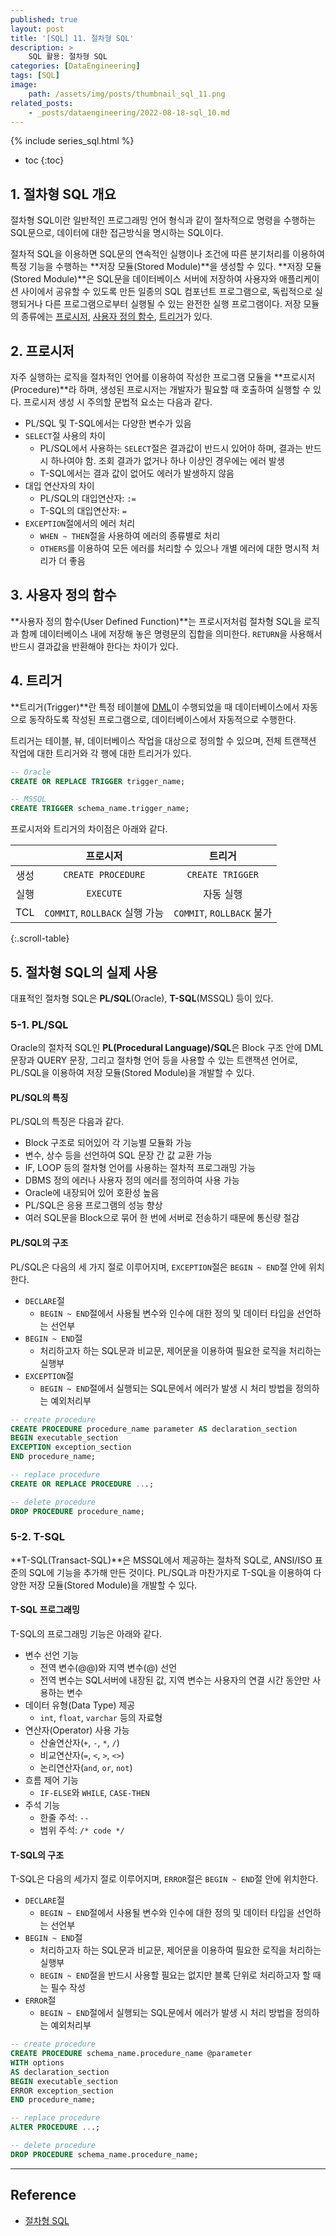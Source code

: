 ```yaml
---
published: true
layout: post
title: '[SQL] 11. 절차형 SQL'
description: >
    SQL 활용: 절차형 SQL
categories: [DataEngineering]
tags: [SQL]
image:
    path: /assets/img/posts/thumbnail_sql_11.png
related_posts:
    - _posts/dataengineering/2022-08-18-sql_10.md
---
```

{% include series_sql.html %}
* toc
{:toc}

## 1. 절차형 SQL 개요

절차형 SQL이란 일반적인 프로그래밍 언어 형식과 같이 절차적으로 명령을 수행하는 SQL문으로, 데이터에 대한 접근방식을 명시하는 SQL이다.  

절차적 SQL을 이용하면 SQL문의 연속적인 실행이나 조건에 따른 분기처리를 이용하여 특정 기능을 수행하는 **저장 모듈(Stored Module)**을 생성할 수 있다. **저장 모듈(Stored Module)**은 SQL문을 데이터베이스 서버에 저장하여 사용자와 애플리케이션 사이에서 공유할 수 있도록 만든 일종의 SQL 컴포넌트 프로그램으로, 독립적으로 실행되거나 다른 프로그램으로부터 실행될 수 있는 완전한 실행 프로그램이다. 저장 모듈의 종류에는 [프로시저](#2-프로시저), [사용자 정의 함수](#3-사용자-정의-함수), [트리거](#4-트리거)가 있다.  

## 2. 프로시저

자주 실행하는 로직을 절차적인 언어를 이용하여 작성한 프로그램 모듈을 **프로시저(Procedure)**라 하며, 생성된 프로시저는 개발자가 필요할 때 호출하여 실행할 수 있다. 프로시저 생성 시 주의할 문법적 요소는 다음과 같다.  

- PL/SQL 및 T-SQL에서는 다양한 변수가 있음
- `SELECT`절 사용의 차이
    - PL/SQL에서 사용하는 `SELECT`절은 결과값이 반드시 있어야 하며, 결과는 반드시 하나여야 함. 조회 결과가 없거나 하나 이상인 경우에는 에러 발생
    - T-SQL에서는 결과 값이 없어도 에러가 발생하지 않음
- 대입 연산자의 차이
    - PL/SQL의 대입연산자: `:=`
    - T-SQL의 대입연산자: `=`
- `EXCEPTION`절에서의 에러 처리
    - `WHEN ~ THEN`절을 사용하여 에러의 종류별로 처리
    - `OTHERS`를 이용하여 모든 에러를 처리할 수 있으나 개별 에러에 대한 명시적 처리가 더 좋음

## 3. 사용자 정의 함수

**사용자 정의 함수(User Defined Function)**는 프로시저처럼 절차형 SQL을 로직과 함께 데이터베이스 내에 저장해 놓은 명령문의 집합을 의미한다. `RETURN`을 사용해서 반드시 결과값을 반환해야 한다는 차이가 있다.  

## 4. 트리거

**트리거(Trigger)**란 특정 테이블에 [DML](/dataengineering/sql_05/#3-dml)이 수행되었을 때 데이터베이스에서 자동으로 동작하도록 작성된 프로그램으로, 데이터베이스에서 자동적으로 수행한다.  

트리거는 테이블, 뷰, 데이터베이스 작업을 대상으로 정의할 수 있으며, 전체 트랜잭션 작업에 대한 트리거와 각 행에 대한 트리거가 있다.  

```sql
-- Oracle
CREATE OR REPLACE TRIGGER trigger_name;

-- MSSQL
CREATE TRIGGER schema_name.trigger_name;
```

프로시저와 트리거의 차이점은 아래와 같다.  

||프로시저|트리거|
|:-:|:-:|:-:|
|생성|`CREATE PROCEDURE`|`CREATE TRIGGER`|
|실행|`EXECUTE`|자동 실행|
|TCL|`COMMIT`, `ROLLBACK` 실행 가능|`COMMIT`, `ROLLBACK` 불가|
{:.scroll-table}

## 5. 절차형 SQL의 실제 사용

대표적인 절차형 SQL은 **PL/SQL**(Oracle), **T-SQL**(MSSQL) 등이 있다.  

### 5-1. PL/SQL

Oracle의 절차적 SQL인 **PL(Procedural Language)/SQL**은 Block 구조 안에 DML 문장과 QUERY 문장, 그리고 절차형 언어 등을 사용할 수 있는 트랜잭션 언어로, PL/SQL을 이용하여 저장 모듈(Stored Module)을 개발할 수 있다.  

#### PL/SQL의 특징

PL/SQL의 특징은 다음과 같다.  

- Block 구조로 되어있어 각 기능별 모듈화 가능
- 변수, 상수 등을 선언하여 SQL 문장 간 값 교환 가능
- IF, LOOP 등의 절차형 언어를 사용하는 절차적 프로그래밍 가능
- DBMS 정의 에러나 사용자 정의 에러를 정의하여 사용 가능
- Oracle에 내장되어 있어 호환성 높음
- PL/SQL은 응용 프로그램의 성능 향상
- 여러 SQL문을 Block으로 묶어 한 번에 서버로 전송하기 때문에 통신량 절감

#### PL/SQL의 구조

PL/SQL은 다음의 세 가지 절로 이루어지며, `EXCEPTION`절은 `BEGIN ~ END`절 안에 위치한다.  

- `DECLARE`절
    - `BEGIN ~ END`절에서 사용될 변수와 인수에 대한 정의 및 데이터 타입을 선언하는 선언부
- `BEGIN ~ END`절
    - 처리하고자 하는 SQL문과 비교문, 제어문을 이용하여 필요한 로직을 처리하는 실행부
- `EXCEPTION`절
    - `BEGIN ~ END`절에서 실행되는 SQL문에서 에러가 발생 시 처리 방법을 정의하는 예외처리부

```sql
-- create procedure
CREATE PROCEDURE procedure_name parameter AS declaration_section
BEGIN executable_section
EXCEPTION exception_section
END procedure_name;

-- replace procedure
CREATE OR REPLACE PROCEDURE ...;

-- delete procedure
DROP PROCEDURE procedure_name;
```

### 5-2. T-SQL

**T-SQL(Transact-SQL)**은 MSSQL에서 제공하는 절차적 SQL로, ANSI/ISO 표준의 SQL에 기능을 추가해 만든 것이다. PL/SQL과 마찬가지로 T-SQL을 이용하여 다양한 저장 모듈(Stored Module)을 개발할 수 있다.  

#### T-SQL 프로그래밍

T-SQL의 프로그래밍 기능은 아래와 같다.  

- 변수 선언 기능
    - 전역 변수(@@)와 지역 변수(@) 선언
    - 전역 변수는 SQL서버에 내장된 값, 지역 변수는 사용자의 연결 시간 동안만 사용하는 변수
- 데이터 유형(Data Type) 제공
    - `int`, `float`, `varchar` 등의 자료형
- 연산자(Operator) 사용 가능
    - 산술연산자(`+`, `-`, `*`, `/`)
    - 비교연산자(`=`, `<`, `>`, `<>`)
    - 논리연산자(`and`, `or`, `not`)
- 흐름 제어 기능
    - `IF-ELSE`와 `WHILE`, `CASE-THEN`
- 주석 기능
    - 한줄 주석: `--`
    - 범위 주석: `/* code */`

#### T-SQL의 구조

T-SQL은 다음의 세가지 절로 이루어지며, `ERROR`절은 `BEGIN ~ END`절 안에 위치한다.  

- `DECLARE`절
    - `BEGIN ~ END`절에서 사용될 변수와 인수에 대한 정의 및 데이터 타입을 선언하는 선언부
- `BEGIN ~ END`절
    - 처리하고자 하는 SQL문과 비교문, 제어문을 이용하여 필요한 로직을 처리하는 실행부
    - `BEGIN ~ END`절을 반드시 사용할 필요는 없지만 블록 단위로 처리하고자 할 때는 필수 작성
- `ERROR`절
    - `BEGIN ~ END`절에서 실행되는 SQL문에서 에러가 발생 시 처리 방법을 정의하는 예외처리부

```sql
-- create procedure
CREATE PROCEDURE schema_name.procedure_name @parameter
WITH options
AS declaration_section
BEGIN executable_section
ERROR exception_section
END procedure_name;

-- replace procedure
ALTER PROCEDURE ...;

-- delete procedure
DROP PROCEDURE schema_name.procedure_name;
```

---
## Reference
- [절차형 SQL](https://dataonair.or.kr/db-tech-reference/d-guide/sql/?pageid=3&mod=document&uid=353)